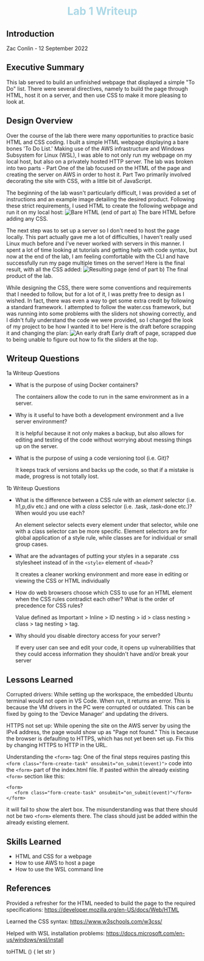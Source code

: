 <style>
h1 {
color: lightblue;
text-align: center;
}
</style>

# Lab 1 Writeup

## Introduction
Zac Conlin - 12 September 2022

## Executive Summary
This lab served to build an unfinished webpage that displayed a simple "To Do" list. There were several directives, namely to build the page through HTML, host it on a server, and then use CSS to make it more pleasing to look at.

## Design Overview
Over the course of the lab there were many opportunities to practice basic HTML and CSS coding. I built a simple HTML webpage displaying a bare bones 'To Do List.' Making use of the AWS infrastructure and Windows Subsystem for Linux (WSL), I was able to not only run my webpage on my local host, but also on a privately hosted HTTP server. The lab was broken into two parts - Part One of the lab focused on the HTML of the page and creating the server on AWS in order to host it. Part Two primarily involved decorating the site with CSS, with a little bit of JavaScript.

The beginning of the lab wasn't particularly difficult, I was provided a set of instructions and an example image detailing the desired product. Following these strict requirements, I used HTML to create the following webpage and run it on my local host:
![Bare HTML (end of part a)](1a.png)
The bare HTML before adding any CSS.

The next step was to set up a server so I don't need to host the page locally. This part actually gave me a lot of difficulties, I haven't really used Linux much before and I've never worked with servers in this manner. I spent a lot of time looking at tutorials and getting help with code syntax, but now at the end of the lab, I am feeling comfortable with the CLI and have successfully run my page multiple times on the server! Here is the final result, with all the CSS added:
![Resulting page (end of part b)](1b.png)
The final product of the lab.

While designing the CSS, there were some conventions and requirements that I needed to follow, but for a lot of it, I was pretty free to design as I wished. In fact, there was even a way to get some extra credit by following a standard framework. I attempted to follow the water.css framework, but was running into some problems with the sliders not showing correctly, and I didn't fully understand the code we were provided, so I changed the look of my project to be how I wanted it to be! Here is the draft before scrapping it and changing the plan:
![An early draft](1bdraft.png)
Early draft of page, scrapped due to being unable to figure out how to fix the sliders at the top.

## Writeup Questions
1a Writeup Questions
- What is the purpose of using Docker containers?

  The containers allow the code to run in the same environment as in a server.  

- Why is it useful to have both a development environment and a live server environment?

    It is helpful because it not only makes a backup, but also allows for editing and testing of the code without worrying about messing things up on the server.

- What is the purpose of using a code versioning tool (i.e. Git)?

    It keeps track of versions and backs up the code, so that if a mistake is made, progress is not totally lost.


1b Writeup Questions
- What is the difference between a CSS rule with an *element* selector (i.e. h1,p,div etc.) and one with a *class* selector (i.e. .task, .task-done etc.)? When would you use each?

    An element selector selects every element under that selector, while one with a class selector can be more specific. Element selectors are for global application of a style rule, while classes are for individual or small group cases.

- What are the advantages of putting your styles in a separate .css stylesheet instead of in the `<style>` element of `<head>`?

    It creates a cleaner working environment and more ease in editing or viewing the CSS or HTML individually

- How do web browsers choose which CSS to use for an HTML element when the CSS rules contradict each other? What is the order of precedence for CSS rules?

    Value defined as Important > Inline > ID nesting > id > class nesting > class > tag nesting > tag.    

- Why should you disable directory access for your server?

    If every user can see and edit your code, it opens up vulnerabilities that they could access information they shouldn't have and/or break your server

## Lessons Learned

Corrupted drivers:
While setting up the workspace, the embedded Ubuntu terminal would not open in VS Code. When run, it returns an error. This is because the VM drivers in the PC were corrupted or outdated. This can be fixed by going to the 'Device Manager' and updating the drivers.

HTTPS not set up:
While opening the site on the AWS server by using the IPv4 address, the page would show up as "Page not found." This is because the browser is defaulting to HTTPS, which has not yet been set up. Fix this by changing HTTPS to HTTP in the URL.

Understanding the `<form>` tag:
One of the final steps requires pasting this  
 `<form class="form-create-task" onsubmit="on_submit(event)">`
 code into the `<form>` part of the index.html file. If pasted within the already existing `<form>` section like this:
 ````````````````````````````````
 <form>
    <form class="form-create-task" onsubmit="on_submit(event)"</form>
</form>
````````````````````````````````
it will fail to show the alert box. The misunderstanding was that there should not be two `<form>` elements there. The class should just be added within the already existing element. 

## Skills Learned
<ul>
<li>HTML and CSS for a webpage</li>
<li>How to use AWS to host a page</li>
<li>How to use the WSL command line</li>
</ul>

## References
Provided a refresher for the HTML needed to build the page to the required specifications: https://developer.mozilla.org/en-US/docs/Web/HTML

Learned the CSS syntax: https://www.w3schools.com/w3css/

Helped with WSL installation problems: https://docs.microsoft.com/en-us/windows/wsl/install



toHTML () {
    let str
}